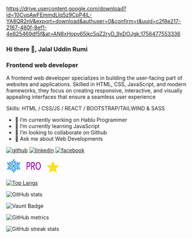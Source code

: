 
https://drive.usercontent.google.com/download?id=10CvpAwFEmmdLIq5z9CpP4lL-YA8QR2nV&export=download&authuser=0&confirm=t&uuid=c2f8e217-2167-460f-8ef1-4e825469df5f&at=AN8xHopy65ikc5qZ2ryD_9xDOJgk:1756477553336
### Hi there 👋, Jalal Uddin Rumi
### Frontend web developer


A frontend web developer specializes in building the user-facing part of websites and applications. Skilled in HTML, CSS, JavaScript, and modern frameworks, they focus on creating responsive, interactive, and visually appealing interfaces that ensure a seamless user experience

Skills:  HTML / CSS/JS / REACT / BOOTSTRAP/TAILWIND & SASS

- 🔭 I’m currently working on Hablu Programmer  
- 🌱 I’m currently learning JavaScript  
- 👯 I’m looking to collaborate on Github 
- 💬 Ask me about Web Developments  


[<img src='https://cdn.jsdelivr.net/npm/simple-icons@3.0.1/icons/github.svg' alt='github' height='40'>](https://github.com/Jibon-456798)  [<img src='https://cdn.jsdelivr.net/npm/simple-icons@3.0.1/icons/linkedin.svg' alt='linkedin' height='40'>](https://www.linkedin.com/in/Jalal_902374/)  [<img src='https://cdn.jsdelivr.net/npm/simple-icons@3.0.1/icons/facebook.svg' alt='facebook' height='40'>](https://www.facebook.com/Jalal-902374)  

<a href='https://archiveprogram.github.com/'><img src='https://raw.githubusercontent.com/acervenky/animated-github-badges/master/assets/acbadge.gif' width='40' height='40'></a> <a href='https://github.com/pricing'><img src='https://raw.githubusercontent.com/acervenky/animated-github-badges/master/assets/pro.gif' width='40' height='40'></a> <a href='https://stars.github.com/'><img src='https://raw.githubusercontent.com/acervenky/animated-github-badges/master/assets/starbadge.gif' width='35' height='35'></a> 

[![Top Langs](https://github-readme-stats.vercel.app/api/top-langs/?username=Jibon-456798)](https://github.com/anuraghazra/github-readme-stats)

![GitHub stats](https://github-readme-stats.vercel.app/api?username=Jibon-456798&show_icons=true&count_private=true)  

![Vaunt Badge](https://api.vaunt.dev/v1/github/entities/Jibon-456798/contributions?format=svg&private=true)  

![GitHub metrics](https://metrics.lecoq.io/Jibon-456798)  

![GitHub streak stats](https://streak-stats.demolab.com/?user=Jibon-456798)  



